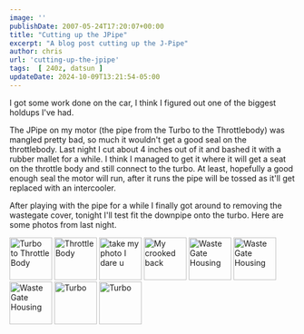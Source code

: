 ```yaml
---
image: ''
publishDate: 2007-05-24T17:20:07+00:00
title: "Cutting up the JPipe"
excerpt: "A blog post cutting up the J-Pipe"
author: chris
url: 'cutting-up-the-jpipe'
tags:  [ 240z, datsun ] 
updateDate: 2024-10-09T13:21:54-05:00
---
```


I got some work done on the car, I think I figured out one of the biggest holdups I've had.

The JPipe on my motor (the pipe from the Turbo to the Throttlebody) was mangled pretty bad, so much it wouldn't get a good seal on the throttlebody. Last night I cut about 4 inches out of it and bashed it with a rubber mallet for a while. I think I managed to get it where it will get a seat on the throttle body and still connect to the turbo. At least, hopefully a good enough seal the motor will run, after it runs the pipe will be tossed as it'll get replaced with an intercooler.

After playing with the pipe for a while I finally got around to removing the wastegate cover, tonight I'll test fit the downpipe onto the turbo. Here are some photos from last night.

<a style="text-decoration: none"  href="https://www.flickr.com/photos/chammond/511680556/in/pool-341731@N21"><img height="75" alt="Turbo to Throttle Body" border="0" src="https://farm1.static.flickr.com/221/511680556_c649864acc_m.jpg" /> </a><a style="text-decoration: none"  href="https://www.flickr.com/photos/chammond/511708451/in/pool-341731@N21"><img height="75" alt="Throttle Body" border="0" src="https://farm1.static.flickr.com/229/511708451_78d3f96434_m.jpg" /> </a><a style="text-decoration: none"  href="https://www.flickr.com/photos/chammond/511682036/in/pool-341731@N21"><img height="75" alt="take my photo I dare u" border="0" src="https://farm1.static.flickr.com/222/511682036_db0f403f6c_m.jpg" /> </a><a style="text-decoration: none"  href="https://www.flickr.com/photos/chammond/511709595/in/pool-341731@N21"><img height="75" alt="My crooked back" border="0" src="https://farm1.static.flickr.com/229/511709595_b07e5ace6a_m.jpg" /> </a><a style="text-decoration: none"  href="https://www.flickr.com/photos/chammond/511683454/in/pool-341731@N21"><img height="75" alt="Waste Gate Housing" border="0" src="https://farm1.static.flickr.com/197/511683454_f833b66842_m.jpg" /> </a><a style="text-decoration: none"  href="https://www.flickr.com/photos/chammond/511684156/in/pool-341731@N21"><img height="75" alt="Waste Gate Housing" border="0" src="https://farm1.static.flickr.com/217/511684156_4fd127c770_m.jpg" /> </a><a style="text-decoration: none"  href="https://www.flickr.com/photos/chammond/511711777/in/pool-341731@N21"><img height="75" alt="Waste Gate Housing" border="0" src="https://farm1.static.flickr.com/225/511711777_41c134103c_m.jpg" /> </a><a style="text-decoration: none"  href="https://www.flickr.com/photos/chammond/511712479/in/pool-341731@N21"><img height="75" alt="Turbo" border="0" src="https://farm1.static.flickr.com/229/511712479_b7e7c4c596_m.jpg" /> </a><a style="text-decoration: none"  href="https://www.flickr.com/photos/chammond/511686158/in/pool-341731@N21"><img height="75" alt="Turbo" border="0" src="https://farm1.static.flickr.com/220/511686158_4201a02c4f_m.jpg" /></a>
